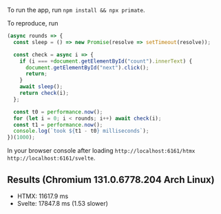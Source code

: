 To run the app, run `npm install && npx primate`.

To reproduce, run

```js
(async rounds => {
  const sleep = () => new Promise(resolve => setTimeout(resolve));

  const check = async i => {
    if (i === +document.getElementById("count").innerText) {
      document.getElementById("next").click();
      return;
    }
    await sleep();
    return check(i);
  };

  const t0 = performance.now();
  for (let i = 0; i < rounds; i++) await check(i);
  const t1 = performance.now();
  console.log(`took ${t1 - t0} milliseconds`);
})(1000);
```

In your browser console after loading `http://localhost:6161/htmx`
`http://localhost:6161/svelte`.

## Results (Chromium 131.0.6778.204 Arch Linux)

* HTMX: 11617.9 ms
* Svelte: 17847.8 ms (1.53 slower)
